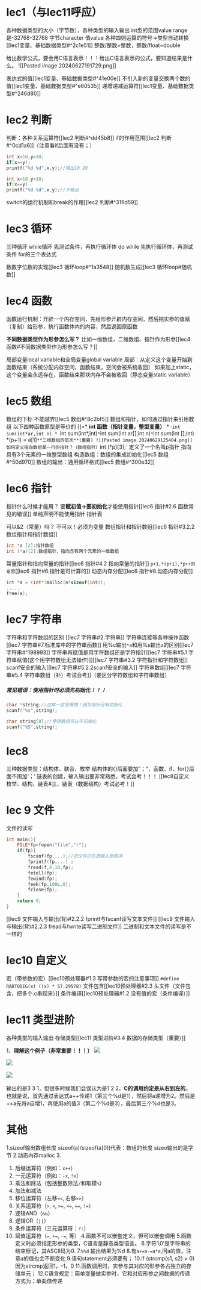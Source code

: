 # lec1（与lec11呼应）
各种数据类型的大小（字节数），各种类型的输入输出
int型的范围value range是-32768-32768 
字节character 值value
各种四则运算的符号→类型自动转换[[lec1变量、基础数据类型#^2c1e51]]
整数/整数=整数，整数/float=double

给出数学公式，要会用C语言表示！！！给出C语言表示的公式，要知道结果是什么。
![[Pasted image 20240627191729.png]]


表达式的值[[lec1变量、基础数据类型#^41e00e]]
不引入新的变量交换两个数的值[[lec1变量、基础数据类型#^e60535]]
递增递减运算符[[lec1变量、基础数据类型#^246d80]]
# lec2 判断
判断：各种关系运算符[[lec2 判断#^dd45b8]]
if的作用范围[[lec2 判断#^0cd1a6]]（注意看if后面有没有；）
```c
int x=10,y=10;
if(x==y);
printf("%d %d",x,y);//输出10 20

int x=10,y=10;
if(x==y)
printf("%d %d",x,y);//不输出
```
switch的运行机制和break的作用[[lec2 判断#^319d59]]

# lec3 循环
三种循环
while循环 先测试条件，再执行循环体
do while 先执行循环体，再测试条件
for的三个表达式

数数字位数的实现[[lec3 循环loop#^1a3548]]
随机数生成[[lec3 循环loop#随机数]]

# lec4 函数
函数运行机制：开辟一个内存空间，先给形参开辟内存空间，然后把实参的值赋（复制）给形参，执行函数体内的内容，然后返回原函数

**不同数据类型作为形参怎么写？**
比如一维数组，二维数组、指针作为形参[[lec4 函数#不同数据类型作为形参怎么写？]]

局部变量local variable和全局变量global variable
	局部：从定义这个变量开始到函数结束（系统分配内存空间，函数结束，空间会被系统收回）
	如果加上static，这个变量会永远存在，函数结束那块内存不会被收回（静态变量static variable）
# lec5 数组
数组的下标 不能越界[[lec5 数组#^8c2bf5]]
数组和指针，如何通过指针来引用数组
	以下四种函数原型是等价的 []=*
	**int 函数（指针变量，整型变量）**
	* ·`int sum(int*ar,int n)
	* `int sum(int*,int)`
	* `int sum(int ar[],int n)`
	* `int sum(int [],int)`
	`*(p+1) = a[1]`
**二维数组的层次**(重要)
![[Pasted image 20240629125404.png]]
如何定义指向数组某一行的指针？（数组指针）
`int (*p)[3];`
	定义了一个名叫p指针
	指向具有3个元素的一维整型数组
构造数组：数组的集成初始化[[lec5 数组#^50d970]]
数组的输出：通用循环格式[[lec5 数组#^300e32]]
# lec6 指针
指针什么时候才能用？
	要**赋初值→要初始化**才能使用指针[[lec6 指针#2.6 函数常见的错误]]
	单纯声明不能使用指针
指针表

可以&2（常量）吗？ 不可以！必须为变量
数组指针和指针数组[[lec6 指针#3.2.2 数组指针和指针数组]]
```c
int *a [2]:指针数组
int (*a)[2]:数组指针，指向含有两个元素的一维数组
```
常量指针和指向常量的指针[[lec6 指针#4.2 指向常量的指针]]
`p+1,*(p+1),*p++的意思`[[lec6 指针#6.指针是可计算的]]
动态内存分配[[lec6 指针#8.动态内存分配]]
```c
int *a = (int*)malloc(n*sizeof(int));
.....
free(a);
```
# lec7 字符串
字符串和字符数组的区别 [[lec7 字符串#2.字符串]]
字符串连接等各种操作函数[[lec7 字符串#7.标准库中的字符串函数]]
用%c输出`*a`和用%s输出`a`的区别[[lec7 字符串#^198993]]
字符串再赋值是用字符数组还是字符指针[[lec7 字符串#5.1 字符串赋值(这个用字符数组无法操作)]][[lec7 字符串#3.2 字符指针和字符数组]]
scanf安全的输入[[lec7 字符串#5.2.2scanf安全的输入]]
字符串数组[[lec7 字符串#5.4 字符串数组（补）考试会考]]（要区分字符数组和字符串数组）
##### 常见错误：使用指针时必须先初始化！！！
```c
char *string;//这样一定会报错！因为指针没有初始化
scanf("%s",string);
```
```c
char string[8];//使用数组可以不初始化
scanf("%S",string);
```
# lec8 
三种数据类型：结构体、联合、枚举
结构体的{}后面要加”；“，函数、if、for{}后面不用加‘；’
链表的创建，输入输出要非常熟悉，考试会考！！！
[[lec8自定义 枚举、结构、链表#三、链表（数据结构）考试必考！]]
# lec 9 文件
文件的读写
```c
int main(){
	FILE*fp=fopen("file","r");
	if(fp){
		fscanf(fp,...);//把文件的东西输入到程序
		fprintf(fp,...) ;
		fread(f,4,10,fp);
		fetell(fp);
		fewind(fp);
		feek(fp,100L,0);
		fclose(fp);
	} 
	return 0;
} 
```
[[lec9 文件输入与输出(背)#2.2.2 fprintf与fscanf读写文本文件]]
[[lec9 文件输入与输出(背)#2.2.3 fread与fwrite读写二进制文件]]
二进制和文本文件的读写是不一样的
# lec10 自定义
宏（带参数的宏）[[lec10预处理器#1.3 写带参数的宏的注意事项]]
`#define RADTODEG(x) ((x) * 57.29578)`
文件包含[[lec10预处理器#2.3 头文件（文件包含，把多个.c串起来）]]
条件编译[[lec10预处理器#1.2 没有值的宏（条件编译）]]
# lec11 类型进阶
各种类型的输入输出
存储类型[[lec11 类型进阶#3.4 数据的存储类型（重要）]]

1、**理解这个例子（非常重要！！！）**
![](file:///C:\Users\地狱拖~1\AppData\Local\Temp\ksohtml22000\wps2.jpg) 

![](file:///C:\Users\地狱拖~1\AppData\Local\Temp\ksohtml22000\wps3.jpg) 

![](file:///C:\Users\地狱拖~1\AppData\Local\Temp\ksohtml22000\wps4.jpg) 

输出的是3 3 1，但很多时候我们会误认为是1 2 2，**C的调用约定是从右到左的**。也就是说，首先通过表达式a++传递1（第三个%d是1），然后将a递增为2。然后是++a先将a自增1，再使用a的值3（第二个%d是3），最后第三个%d也是3。

# 其他
1.sizeof输出数组长度
sizeof(a)/sizeof(a[0])代表：数组的长度
sizeo输出的是字节
2.动态内存malloc
3.
1. 后缀运算符（例如：`x++`）
2. 一元运算符（例如：`-x`, `!x`）
3. 乘法和除法（包括整数除法`/`和取模`%`）
4. 加法和减法
5. 移位运算符（左移`<<`, 右移`>>`）
6. 关系运算符（`>`, `<`, `>=`, `<=`, `==`, `!=`）
7. 逻辑AND（`&&`）
8. 逻辑OR（`||`）
9. 条件运算符（三元运算符：`?:`）
10. 赋值运算符（`=`, `+=`, `-=`, 等）
4.函数不可以嵌套定义，但可以嵌套调用
5.函数定义时必须指定形参的类型，C语言是静态类型语言。
6.字符’\0’是字符串的结束标记，其ASCII码为0.
7.`%%d` 输出结果为%d
8.有`a+=a-=a*a`,问a的值，注意a的值也会不断变化
9.语句statement必须要有；
10.if (strcmp(s1, s2) > 0)
因为strcmp返回1，-1，0
11.函数调用时，实参与其对应的形参各占独立的存储单元；
12.C语言规定：简单变量做实参时，它和对应形参之间数据的传递方式为：单向值传递